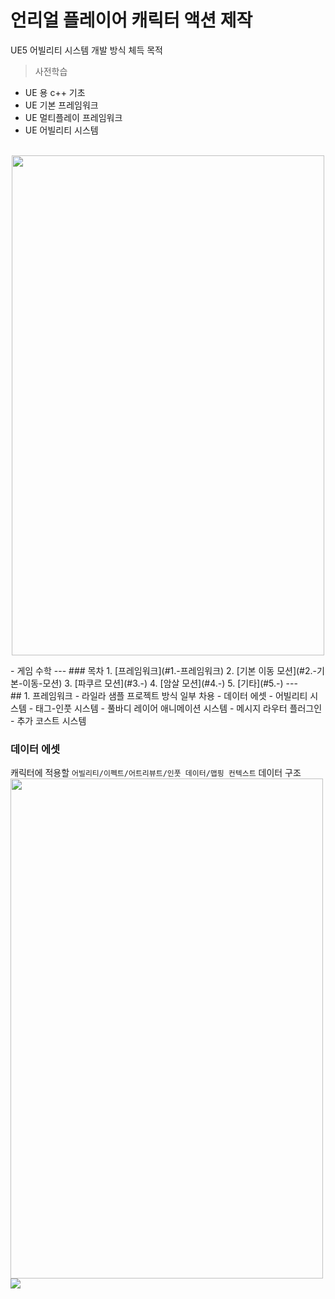 # 언리얼 플레이어 캐릭터 액션 제작
UE5 어빌리티 시스템 개발 방식 체득 목적
> 사전학습
- UE 용 c++ 기초
- UE 기본 프레임워크
- UE 멀티플레이 프레임워크
- UE 어빌리티 시스템

<p align="center">
  <br>
  <img src="https://github.com/thesun007/metal-slug/assets/39186061/9b89058a-8300-4762-8acb-660e8dd48649" width="500px" height="800px">
  <br>
</p>
- 게임 수학
--- 
### 목차
1. [프레임워크](#1.-프레임워크)
2. [기본 이동 모션](#2.-기본-이동-모션)
3. [파쿠르 모션](#3.-)
4. [암살 모션](#4.-)
5. [기타](#5.-)
--- 

<br/>
## 1. 프레임워크
- 라일라 샘플 프로젝트 방식 일부 차용
    - 데이터 에셋
    - 어빌리티 시스템
    - 태그-인풋 시스템
    - 풀바디 레이어 애니메이션 시스템
    - 메시지 라우터 플러그인 
    - 추가 코스트 시스템

### 데이터 에셋
캐릭터에 적용할 
`어빌리티/이펙트/어트리뷰트/인풋 데이터/맵핑 컨텍스트` 데이터 구조
<img src="https://github.com/thesun007/metal-slug/assets/39186061/f890d3db-448c-4c3b-b636-18fc8c170103" width="500px" height="800px">
<img src="https://github.com/thesun007/metal-slug/assets/39186061/5d04f7a2-eeee-40d5-9853-a47edbb91e5c">
